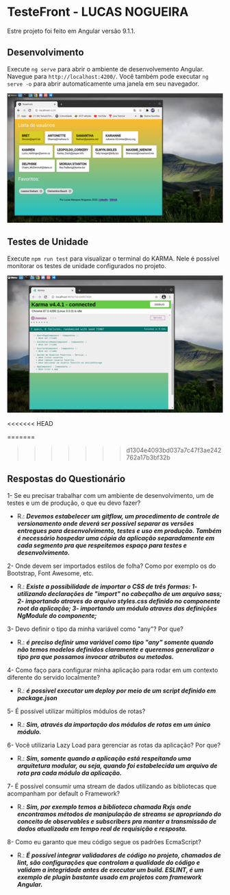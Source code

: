 # TesteFront - LUCAS NOGUEIRA 

Estre projeto foi feito em Angular versão 9.1.1.

## Desenvolvimento

Execute `ng serve` para abrir o ambiente de desenvolvemento Angular. Navegue para `http://localhost:4200/`. Você também pode executar `ng serve -o` para abrir automaticamente uma janela em seu navegador.

![imagem](evidencias/tela-principal.png)

## Testes de Unidade

Execute `npm run test` para visualizar o terminal do KARMA. Nele é possível monitorar os testes de unidade configurados no projeto.

![imagem](evidencias/tela-karma.png)

<<<<<<< HEAD

=======
>>>>>>> d1304e4093bd037a7c47f3ae242762a17b3bf32b
## Respostas do Questionário

  1- Se eu precisar trabalhar com um ambiente de desenvolvimento, um de testes e um
  de produção, o que eu devo fazer?
   - R.: ***Devemos estabelecer um gitflow, um procedimento de controle de versionamento onde deverá ser possível separar as versões entregues para desenvolvimento, testes e uso em produção. Também é necessário hospedar uma cópia da aplicação separadamente em cada segmento pra que respeitemos espaço para testes e desenvolvimento.*** 

2- Onde devem ser importados estilos de folha? Como por exemplo os do Bootstrap,
  Font Awesome, etc.
   - R.: ***Existe a possibilidade de importar o CSS de três formas: 
        1- utilizando declarações de "import" no cabeçalho de um arquivo sass;
        2- importando atraves do arquivo styles.css definido no componente root da aplicação;
        3- importando um módulo atraves das definições NgModule do componente;***  

3- Devo definir o tipo da minha variável como "any"? Por que?
   - R.: ***é preciso definir uma variável como tipo "any" somente quando não temos modelos 
        definidos claramente e queremos generalizar o tipo pra que possamos invocar atributos ou metodos.***

4- Como faço para configurar minha aplicação para rodar em um contexto diferente do
  servido localmente?
   - R.: ***é possivel executar um deploy por meio de um script definido em package.json***
    
5- É possível utilizar múltiplos módulos de rotas?
   - R.: ***Sim, através da importação dos módulos de rotas em um único módulo.***

6- Você utilizaria Lazy Load para gerenciar as rotas da aplicação? Por que?
   - R.: ***Sim, somente quando a aplicação está respeitando uma arquitetura modular, ou seja, 
    quando foi estabelecida um arquivo de rota pra cada módulo da aplicação.***

7- É possível consumir uma stream de dados utilizando as bibliotecas que
  acompanham por default o Framework?
   - R.: ***Sim, por exemplo temos a biblioteca chamada Rxjs onde encontramos métodos de manipulação de streams se apropriando do conceito de observables e subscribers pra manter a transmissão de dados atualizada em tempo real de requisição e resposta.***

8- Como eu garanto que meu código segue os padrões EcmaScript?
   - R.: ***É possível integrar validadores de código no projeto, chamados de lint, são configurações que controlam a qualidade do código e validam a integridade antes de executar um build. ESLINT, é um exemplo de plugin bastante usado em projetos com framework Angular.***